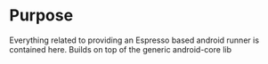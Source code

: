 # Purpose

Everything related to providing an Espresso based android runner is contained here. 
Builds on top of the generic android-core lib